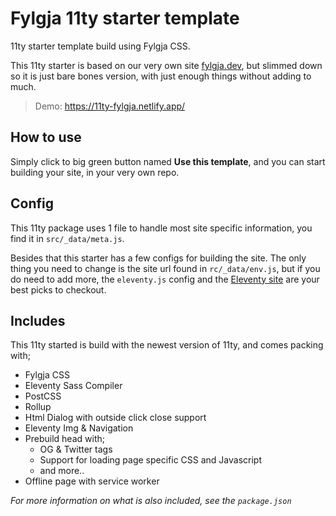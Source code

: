 # Fylgja 11ty starter template

11ty starter template build using Fylgja CSS.

This 11ty starter is based on our very own site [fylgja.dev](https://fylgja.dev/),
but slimmed down so it is just bare bones version,
with just enough things without adding to much.

> Demo: https://11ty-fylgja.netlify.app/

## How to use

Simply click to big green button named **Use this template**,
and you can start building your site,
in your very own repo.

## Config

This 11ty package uses 1 file to handle most site specific information,
you find it in `src/_data/meta.js`.

Besides that this starter has a few configs for building the site.
The only thing you need to change is the site url found in `rc/_data/env.js`,
but if you do need to add more,
the `eleventy.js` config and the [Eleventy site](https://www.11ty.dev/) are your best picks to checkout.

## Includes

This 11ty started is build with the newest version of 11ty, 
and comes packing with;

- Fylgja CSS
- Eleventy Sass Compiler
- PostCSS
- Rollup
- Html Dialog with outside click close support
- Eleventy Img & Navigation
- Prebuild head with;
  - OG & Twitter tags
  - Support for loading page specific CSS and Javascript
  - and more..
- Offline page with service worker

_For more information on what is also included,_
_see the `package.json`_
